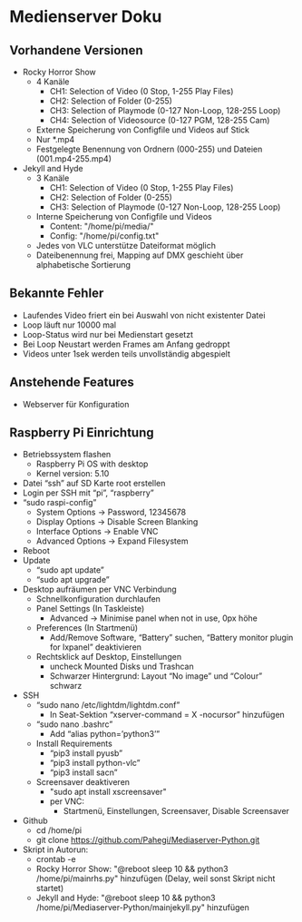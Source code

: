 # Medienserver Doku

## Vorhandene Versionen
- Rocky Horror Show
  - 4 Kanäle
    - CH1: Selection of Video (0 Stop, 1-255 Play Files)
    - CH2: Selection of Folder (0-255)
    - CH3: Selection of Playmode (0-127 Non-Loop, 128-255 Loop)
    - CH4: Selection of Videosource (0-127 PGM, 128-255 Cam)
  - Externe Speicherung von Configfile und Videos auf Stick
  - Nur *.mp4
  - Festgelegte Benennung von Ordnern (000-255) und Dateien (001.mp4-255.mp4)
- Jekyll and Hyde
  - 3 Kanäle
    - CH1: Selection of Video (0 Stop, 1-255 Play Files)
    - CH2: Selection of Folder (0-255)
    - CH3: Selection of Playmode (0-127 Non-Loop, 128-255 Loop)
  - Interne Speicherung von Configfile und Videos
    - Content: "/home/pi/media/"
    - Config: "/home/pi/config.txt"
  - Jedes von VLC unterstütze Dateiformat möglich
  - Dateibenennung frei, Mapping auf DMX geschieht über alphabetische Sortierung

## Bekannte Fehler
- Laufendes Video friert ein bei Auswahl von nicht existenter Datei
- Loop läuft nur 10000 mal
- Loop-Status wird nur bei Medienstart gesetzt
- Bei Loop Neustart werden Frames am Anfang gedroppt
- Videos unter 1sek werden teils unvollständig abgespielt

## Anstehende Features
- Webserver für Konfiguration

## Raspberry Pi Einrichtung

- Betriebssystem flashen
  - Raspberry Pi OS with desktop
  - Kernel version: 5.10
- Datei “ssh” auf SD Karte root erstellen
- Login per SSH mit “pi”, “raspberry”
- “sudo raspi-config”
  - System Options → Password, 12345678
  - Display Options → Disable Screen Blanking
  - Interface Options → Enable VNC
  - Advanced Options → Expand Filesystem
- Reboot
- Update
  - “sudo apt update”
  - “sudo apt upgrade”
- Desktop aufräumen per VNC Verbindung
  - Schnellkonfiguration durchlaufen
  - Panel Settings (In Taskleiste)
    - Advanced → Minimise panel when not in use, 0px höhe
  - Preferences (In Startmenü)
    - Add/Remove Software, “Battery” suchen, “Battery monitor plugin for lxpanel” deaktivieren
  - Rechtsklick auf Desktop, Einstellungen
    - uncheck Mounted Disks und Trashcan
    - Schwarzer Hintergrund: Layout “No image” und “Colour” schwarz
- SSH
  - “sudo nano /etc/lightdm/lightdm.conf”
    - In Seat-Sektion “xserver-command = X -nocursor” hinzufügen
  - “sudo nano .bashrc”
    - Add “alias python=’python3’”
  - Install Requirements
    - “pip3 install pyusb”
    - “pip3 install python-vlc”
    - “pip3 install sacn”
  - Screensaver deaktiveren
    - "sudo apt install xscreensaver"
    - per VNC:
      - Startmenü, Einstellungen, Screensaver, Disable Screensaver
- Github
  - cd /home/pi
  - git clone https://github.com/Pahegi/Mediaserver-Python.git
- Skript in Autorun:
  - crontab -e
  - Rocky Horror Show: "@reboot sleep 10 && python3 /home/pi/mainrhs.py" hinzufügen (Delay, weil sonst Skript nicht startet)
  - Jekyll and Hyde: "@reboot sleep 10 && python3 /home/pi/Mediaserver-Python/mainjekyll.py" hinzufügen

